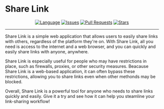 # Share Link

<div align="center">
  
  [![Language](https://img.shields.io/badge/language-python-yellow.svg)](https://www.python.org)
  [![Issues](https://img.shields.io/github/issues/Roorik/share-link)](https://github.com/Roorik/share-link/issues)
  [![Pull Requests](https://img.shields.io/github/issues-pr/Roorik/share-link)](https://github.com/Roorik/share-link/pulls)
  [![Stars](https://img.shields.io/github/stars/Roorik/share-link)](https://github.com/Roorik/share-link)
  
</div>

---

  Share Link is a simple web application that allows users to easily share links with others, regardless of the platform they're on. With Share Link, all you need is access to the internet and a web browser, and you can quickly and easily share links with anyone, anywhere.
  
  Share Link is especially useful for people who may have restrictions in place, such as firewalls, proxies, or other security measures. Beacause Share Link is a web-based application, it can often bypass these restrictions, allowing you to share links even when other methonds may be blocked.
  
  Overall, Share Link is a powerful tool for anyone who needs to share links quickly and easily. Give it a try and see how it can help you steamline your link-sharing workflow!
